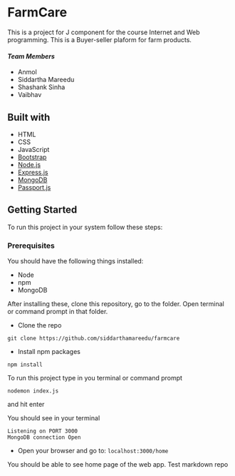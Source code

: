# FarmCare
This is a project for J component for the course Internet and Web programming.
This is a Buyer-seller plaform for farm products.

#### ***Team Members***
* Anmol
* Siddartha Mareedu
* Shashank Sinha
* Vaibhav

## Built with

* HTML
* CSS
* JavaScript
* [Bootstrap](https://getbootstrap.com/)
* [Node.js](https://nodejs.org/en/)
* [Express.js](https://expressjs.com/)
* [MongoDB](https://www.mongodb.com/)
* [Passport.js](http://www.passportjs.org/)

## Getting Started

To run this project in your system follow these steps:

### Prerequisites

You should have the following things installed:

* Node
* npm
* MongoDB

After installing these, clone this repository, go to the folder. Open terminal or command prompt in that folder.

* Clone the repo
```
git clone https://github.com/siddarthamareedu/farmcare
```

* Install npm packages
```
npm install
```

To run this project type in you terminal or command prompt
```
nodemon index.js
```
and hit enter

You should see in your terminal
```
Listening on PORT 3000
MongoDB connection Open
```

* Open your browser and go to: `localhost:3000/home`

You should be able to see home page of the web app.
Test markdown repo

